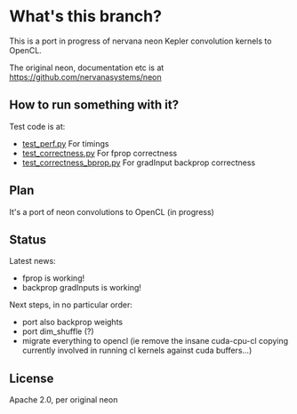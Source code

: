 # What's this branch?

This is a port in progress of nervana neon Kepler convolution kernels to OpenCL.

The original neon, documentation etc is at https://github.com/nervanasystems/neon

## How to run something with it?

Test code is at:
- [test_perf.py](test_perf.py)  For timings
- [test_correctness.py](test_correctness.py)   For fprop correctness
- [test_correctness_bprop.py](test_correctness_bprop.py)    For gradInput backprop correctness

## Plan

It's a port of neon convolutions to OpenCL (in progress)

## Status

Latest news:
- fprop is working!
- backprop gradInputs is working!

Next steps, in no particular order:
- port also backprop weights
- port dim_shuffle (?)
- migrate everything to opencl (ie remove the insane cuda-cpu-cl copying currently involved in running
cl kernels against cuda buffers...)

## License

Apache 2.0, per original neon

